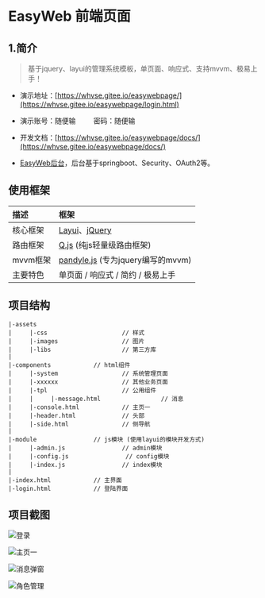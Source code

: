 # EasyWeb 前端页面


## 1.简介

> 基于jquery、layui的管理系统模板，单页面、响应式、支持mvvm、极易上手！

* 演示地址：[https://whvse.gitee.io/easywebpage/](https://whvse.gitee.io/easywebpage/login.html)

* 演示账号：随便输 &emsp;&emsp; 密码：随便输 

* 开发文档：[https://whvse.gitee.io/easywebpage/docs/](https://whvse.gitee.io/easywebpage/docs/)

* [EasyWeb后台](https://gitee.com/whvse/EasyWeb)，后台基于springboot、Security、OAuth2等。

## 使用框架 

描述 | 框架 
:---|:---
核心框架 | [Layui](http://www.layui.com/)、[jQuery](http://jquery.cuishifeng.cn/)
路由框架 | [Q.js](https://github.com/itorr/q.js) (纯js轻量级路由框架)
mvvm框架 | [pandyle.js](https://gitee.com/pandarrr/pandyle) (专为jquery编写的mvvm)
主要特色 | 单页面 / 响应式 / 简约 / 极易上手

## 项目结构

```
|-assets
|     |-css                     // 样式
|     |-images                  // 图片
|     |-libs                    // 第三方库
|
|-components            // html组件
|     |-system                  // 系统管理页面
|     |-xxxxxx                  // 其他业务页面
|     |-tpl                     // 公用组件
|     |     |-message.html                 // 消息
|     |-console.html            // 主页一
|     |-header.html             // 头部
|     |-side.html               // 侧导航
|
|-module                // js模块 (使用layui的模块开发方式)
|     |-admin.js                // admin模块
|     |-config.js                // config模块
|     |-index.js                // index模块
|
|-index.html            // 主界面
|-login.html            // 登陆界面
```

## 项目截图

![登录](https://ws1.sinaimg.cn/large/006a7GCKgy1fswqs955sdj316v0qmdj1.jpg) 

![主页一](https://ws1.sinaimg.cn/large/006a7GCKgy1fstc7ldhlbj315y0q6415.jpg)

![消息弹窗](https://ws1.sinaimg.cn/large/006a7GCKgy1fstc7lye0jj30vq0i8gmv.jpg)

![角色管理](https://ws1.sinaimg.cn/large/006a7GCKgy1fstc7logerj30vq0i8js2.jpg)

